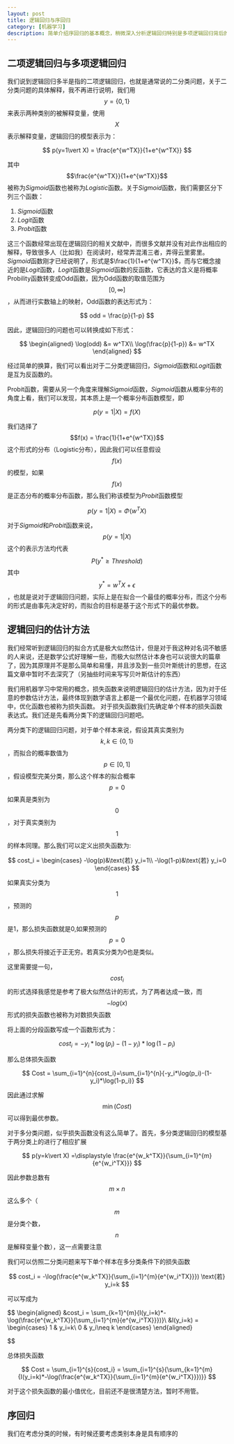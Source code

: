 ```yaml
---
layout: post
title: 逻辑回归与序回归
category: [机器学习]
description: 简单介绍序回归的基本概念，稍微深入分析逻辑回归特别是多项逻辑回归背后的合理性，以及序回归和逻辑回归的联系和差异
---
```

## 二项逻辑回归与多项逻辑回归
我们说到逻辑回归多半是指的二项逻辑回归，也就是通常说的二分类问题，关于二分类问题的具体解释，我不再进行说明，我们用$$y=\{0,1\}$$来表示两种类别的被解释变量，使用$$X$$表示解释变量，逻辑回归的模型表示为：

$$
p(y=1\vert X) = \frac{e^{w^TX}}{1+e^{w^TX}}
$$

其中$$\frac{e^{w^TX}}{1+e^{w^TX}}$$被称为*Sigmoid*函数也被称为*Logistic*函数。关于*Sigmoid*函数，我们需要区分下列三个函数：
1. *Sigmoid*函数
2. *Logit*函数
3. *Probit*函数

这三个函数经常出现在逻辑回归的相关文献中，而很多文献并没有对此作出相应的解释，导致很多人（比如我）在阅读时，经常弄混淆三者，弄得云里雾里。*Sigmoid*函数刚才已经说明了，形式是$\frac{1}{1+e^{w^TX}}$，而与它概念接近的是*Logit*函数，*Logit*函数是*Sigmoid*函数的反函数，它表达的含义是将概率Probility函数转变成Odd函数，因为Odd函数的取值范围为$$[0,\infty]$$，从而进行实数轴上的映射，Odd函数的表达形式为：

$$
odd = \frac{p}{1-p}
$$

因此，逻辑回归的问题也可以转换成如下形式：

$$
\begin{aligned}
   \log(odd) &= w^TX\\
   \log(\frac{p}{1-p}) &= w^TX 
\end{aligned}
$$

经过简单的换算，我们可以看出对于二分类逻辑回归，*Sigmoid*函数和*Logit*函数是互为反函数的。

Probit函数，需要从另一个角度来理解*Sigmoid*函数，*Sigmoid*函数从概率分布的角度上看，我们可以发现，其本质上是一个概率分布函数模型，即

$$
p(y=1\vert X) = f(X)
$$

我们选择了$$f(x) = \frac{1}{1+e^{w^TX}}$$这个形式的分布（Logistic分布），因此我们可以任意假设$$f(x)$$的模型，如果$$f(x)$$是正态分布的概率分布函数，那么我们称该模型为*Probit*函数模型

$$
p(y=1\vert X) = \Phi(w^TX)
$$

对于*Sigmoid*和*Probit*函数来说，$$p(y=1\vert X)$$这个的表示方法均代表$$P(y^*\geq Threshold)$$ 其中 $$y^* =w^TX+\epsilon $$，也就是说对于逻辑回归问题，实际上是在拟合一个最佳的概率分布，而这个分布的形式是由事先决定好的，而拟合的目标是基于这个形式下的最优参数。

## 逻辑回归的估计方法
我们经常听到逻辑回归的拟合方式是极大似然估计，但是对于我这种对名词不敏感的人来说，还是数学公式好理解一些，而极大似然估计本身也可以说很大的篇章了，因为其原理并不是那么简单和易懂，并且涉及到一些贝叶斯统计的思想，在这篇文章中暂时不去深究了（另抽些时间来写写贝叶斯估计的东西）

我们用机器学习中常用的概念，损失函数来说明逻辑回归的估计方法，因为对于任意的参数估计方法，最终体现到数学语言上都是一个最优化问题，在机器学习领域中，优化函数也被称为损失函数。
对于损失函数我们先确定单个样本的损失函数表达式。我们还是先看两分类下的逻辑回归问题吧。

两分类下的逻辑回归问题，对于单个样本来说，假设其真实类别为$$k,k\in\{0,1\}$$，而拟合的概率数值为$$p\in[0,1]$$，假设模型完美分类，那么这个样本的拟合概率$$p=0$$如果真是类别为$$0$$，对于真实类别为$$1$$的样本同理。那么我们可以定义出损失函数为:

$$
cost_i = \begin{cases}
    -\log(p)&\text{若} y_i=1\\
    -\log(1-p)&\text{若} y_i=0
\end{cases}
$$

如果真实分类为$$1$$，预测的$$p$$是1，那么损失函数就是0,如果预测的$$p=0$$，那么损失将接近于正无穷。若真实分类为0也是类似。

这里需要提一句，$$cost_i$$的形式选择我感觉是参考了极大似然估计的形式，为了两者达成一致，而$$-log(x)$$形式的损失函数也被称为对数损失函数

将上面的分段函数写成一个函数形式为：

$$
cost_i = -y_i*\log(p_i)-(1-y_i)*\log(1-p_i)
$$

那么总体损失函数

$$
Cost = \sum_{i=1}^{n}{cost_i}=\sum_{i=1}^{n}{-y_i*\log(p_i)-(1-y_i)*\log(1-p_i)}
$$

因此通过求解$$\min(Cost)$$可以得到最优参数。

对于多分类问题，似乎损失函数没有这么简单了。首先，多分类逻辑回归的模型基于两分类上的进行了相应扩展

$$
 p(y=k\vert X) =\displaystyle \frac{e^{w_k^TX}}{\sum_{i=1}^{m}{e^{w_i^TX}}}
$$

因此参数总数有$$m\times n$$这么多个（$$m$$是分类个数，$$n$$是解释变量个数），这一点需要注意

我们可以仿照二分类问题来写下单个样本在多分类条件下的损失函数

$$
cost_i = -\log(\frac{e^{w_k^TX}}{\sum_{i=1}^{m}{e^{w_i^TX}}}) \text{若} y_i=k
$$

可以写成为

$$
\begin{aligned}
    &cost_i = \sum_{k=1}^{m}{I(y_i=k)*-\log(\frac{e^{w_k^TX}}{\sum_{i=1}^{m}{e^{w_i^TX}}})}\\
    &I(y_i=k) = \begin{cases}
        1 & y_i=k\\
        0 & y_i\neq k
    \end{cases}
\end{aligned}

$$

总体损失函数

$$
Cost = \sum_{i=1}^{s}{cost_i} =  \sum_{i=1}^{s}{\sum_{k=1}^{m}{I(y_i=k)*-\log(\frac{e^{w_k^TX}}{\sum_{i=1}^{m}{e^{w_i^TX}}})}}
$$

对于这个损失函数的最小值优化，目前还不是很清楚方法，暂时不用管。

## 序回归
我们在考虑分类的时候，有时候还要考虑类别本身是具有顺序的